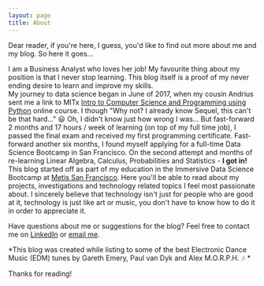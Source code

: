 ```yaml
---
layout: page
title: About
---
```


<p class="message">
  Dear reader, if you're here, I guess, you'd like to find out more about me and my blog. 
So here it goes...  
</p>

I am a Business Analyst who loves her job! My favourite thing about my position is that I never stop learning. This blog itself is a proof of my never ending desire to learn and improve my skills.  
My journey to data science began in June of 2017, when my cousin Andrius sent me a link to MITx [Intro to Computer Science and Programming using Python](https://www.edx.org/course/introduction-computer-science-mitx-6-00-1x-11) online course. I though "Why not? I already know Sequel, this can't be that hard..." :smiley: Oh, I didn't know just how wrong I was... 
But fast-forward 2 months and 17 hours / week of learning (on top of my full time job), I passed the final exam and received my first programming certificate. 
Fast-forward another six months, I found myself applying for a full-time Data Science Bootcamp in San Francisco.  On the second attempt and months of re-learning Linear Algebra, Calculus, Probabilities and Statistics - **I got in!**  
 This blog started off as part of my education in the Immersive Data Science Bootcamp at [Metis San Francisco](https://www.thisismetis.com/). Here you'll be able to read about my projects, investigations and technology related topics I feel most passionate about.
I sincerely believe that technology isn't just for people who are good at it, technology is just like art or music, you don't have to know how to do it in order to appreciate it.

Have questions about me or suggestions for the blog? Feel free to contact me on [LinkedIn](https://www.linkedin.com/in/auste-mastaviciute-59a58a54/) or [email me](auste.m@gmail.com).

*This blog was created while listing to some of the best Electronic Dance Music (EDM) tunes by Gareth Emery, Paul van Dyk and Alex M.O.R.P.H. :notes:   * 

Thanks for reading!
